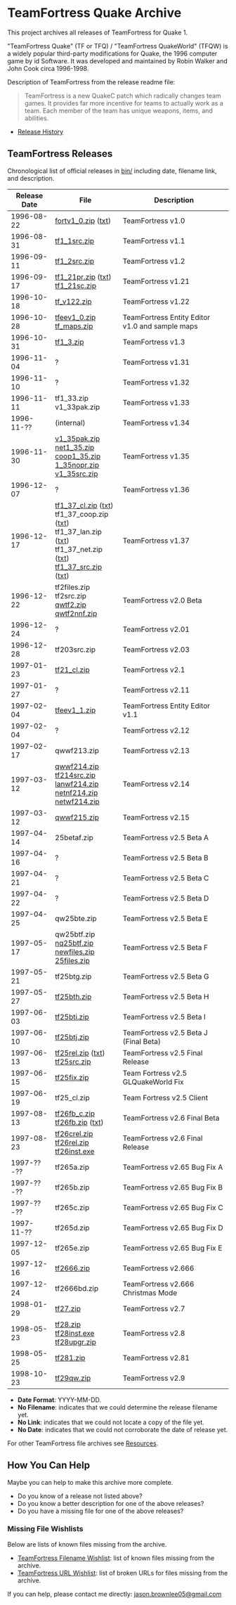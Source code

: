 # TeamFortress Quake Archive

This project archives all releases of TeamFortress for Quake 1.

"TeamFortress Quake" (TF or TFQ) / "TeamFortress QuakeWorld" (TFQW) is a widely popular third-party modifications for Quake, the 1996 computer game by id Software. It was developed and maintained by Robin Walker and John Cook circa 1996-1998.

Description of TeamFortress from the release readme file:

> TeamFortress is a new QuakeC patch which radically changes team games. It provides far more incentive for teams to actually work as a team. Each member of the team has unique weapons, items, and abilities.

* [Release History](research/release_history.md)

## TeamFortress Releases

Chronological list of official releases in [bin/](bin/) including date, filename link, and description.

Release Date | File | Description
--- | --- | ---
1996-08-22 | [fortv1_0.zip](bin/fortv1_0.zip) ([txt](bin/fortv1_0.txt)) | TeamFortress v1.0
1996-08-31 | [tf1_1src.zip](bin/tf1_1src.zip) | TeamFortress v1.1
1996-09-11 | [tf1_2src.zip](bin/tf1_2src.zip) | TeamFortress v1.2
1996-09-17 | [tf1_21pr.zip](bin/tf1_21pr.zip) ([txt](bin/tf1_21pr.txt))<br>[tf1_21sc.zip](bin/tf1_21sc.zip) | TeamFortress v1.21
1996-10-18 | [tf_v122.zip](bin/tf_v122.zip) | TeamFortress v1.22
1996-10-28 | [tfeev1_0.zip](bin/tfeev1_0.zip)<br>[tf_maps.zip](bin/tf_maps.zip) | TeamFortress Entity Editor v1.0 and sample maps
1996-10-31 | [tf1_3.zip](bin/tf1_3.zip) | TeamFortress v1.3
1996-11-04 | ? | TeamFortress v1.31
1996-11-10 | ? | TeamFortress v1.32
1996-11-11 | tf1_33.zip<br>v1_33pak.zip | TeamFortress v1.33
1996-11-?? | (internal) | TeamFortress v1.34
1996-11-30 | [v1_35pak.zip](bin/v1_35pak.zip)<br>[net1_35.zip](bin/net1_35.zip)<br>[coop1_35.zip](bin/coop1_35.zip)<br>[1_35nopr.zip](bin/1_35nopr.zip)<br>[v1_35src.zip](bin/v1_35src.zip) | TeamFortress v1.35
1996-12-07 | ? | TeamFortress v1.36
1996-12-17 | [tf1_37_cl.zip](bin/tf137cl.zip) ([txt](bin/tf1_37_cl.txt))<br>tf1_37_coop.zip ([txt](bin/tf1_37_coop.txt))<br>tf1_37_lan.zip ([txt](bin/tf1_37_lan.txt)) <br>tf1_37_net.zip ([txt](bin/tf1_37_net.txt))<br>[tf1_37_src.zip](bin/tf137src.zip) ([txt](bin/tf1_37_src.txt)) | TeamFortress v1.37
1996-12-22 | tf2files.zip<br>tf2src.zip<br>[qwtf2.zip](bin/qwtf2.zip)<br>[qwtf2nnf.zip](bin/qwtf2nnf.zip) | TeamFortress v2.0 Beta
1996-12-24 | ? | TeamFortress v2.01
1996-12-28 | tf203src.zip | TeamFortress v2.03
1997-01-23 | [tf21_cl.zip](bin/tf21_cl.zip) | TeamFortress v2.1
1997-01-27 | ? | TeamFortress v2.11
1997-02-04 | [tfeev1_1.zip](bin/tfeev1_1.zip) | TeamFortress Entity Editor v1.1
1997-02-04 | ? | TeamFortress v2.12
1997-02-17 | qwwf213.zip | TeamFortress v2.13
1997-03-12 | [qwwf214.zip](bin/qwwf214.zip)<br>[tf214src.zip](bin/tf214src.zip)<br>[lanwf214.zip](bin/lanwf214.zip)<br>[netnf214.zip](bin/netnf214.zip)<br>[netwf214.zip](bin/netwf214.zip) | TeamFortress v2.14
1997-03-12 | [qwwf215.zip](bin/qwwf215.zip) | TeamFortress v2.15
1997-04-14 | 25betaf.zip | TeamFortress v2.5 Beta A
1997-04-16 | ? | TeamFortress v2.5 Beta B
1997-04-21 | ? | TeamFortress v2.5 Beta C
1997-04-22 | ? | TeamFortress v2.5 Beta D
1997-04-25 | qw25bte.zip | TeamFortress v2.5 Beta E
1997-05-17 | qw25btf.zip<br>[nq25btf.zip](bin/nq25btf.zip)<br>[newfiles.zip](bin/newfiles.zip)<br>[25files.zip](bin/25files.zip) | TeamFortress v2.5 Beta F
1997-05-21 | tf25btg.zip | TeamFortress v2.5 Beta G
1997-05-27 | [tf25bth.zip](bin/tf25bth.zip) | TeamFortress v2.5 Beta H
1997-06-03 | [tf25bti.zip](bin/tf25bti.zip) | TeamFortress v2.5 Beta I
1997-06-10 | [tf25btj.zip](bin/tf25btj.zip) | TeamFortress v2.5 Beta J (Final Beta)
1997-06-13 | [tf25rel.zip](bin/tf25rel.zip) ([txt](bin/tf25rel.txt))<br>[tf25src.zip](bin/tf25src.zip) | TeamFortress v2.5 Final Release
1997-06-15 | [tf25fix.zip](bin/tf25fix.zip) | Team Fortress v2.5 GLQuakeWorld Fix
1997-06-19 | tf25_cl.zip | Team Fortress v2.5 Client
1997-08-13 | [tf26fb_c.zip](bin/tf26fb_c.zip)<br>[tf26fb.zip](bin/tf26fb.zip) ([txt](bin/tf26fb.txt)) | TeamFortress v2.6 Final Beta
1997-08-23 | [tf26crel.zip](bin/tf26crel.zip)<br>[tf26rel.zip](bin/tf26rel.zip)<br>[tf26inst.exe](bin/tf26inst.exe) | TeamFortress v2.6 Final Release
1997-??-?? | tf265a.zip | TeamFortress v2.65 Bug Fix A
1997-??-?? | tf265b.zip | TeamFortress v2.65 Bug Fix B
1997-??-?? | tf265c.zip | TeamFortress v2.65 Bug Fix C
1997-11-?? | tf265d.zip | TeamFortress v2.65 Bug Fix D
1997-12-05 | tf265e.zip | TeamFortress v2.65 Bug Fix E
1997-12-16 | [tf2666.zip](bin/tf2666.zip) | TeamFortress v2.666
1997-12-24 | tf2666bd.zip | TeamFortress v2.666 Christmas Mode
1998-01-29 | [tf27.zip](bin/tf27.zip) | TeamFortress v2.7
1998-05-23 | [tf28.zip](bin/tf28.zip)<br>[tf28inst.exe](bin/tf28inst.exe)<br>[tf28upgr.zip](bin/tf28upgr.zip) | TeamFortress v2.8
1998-05-25 | [tf281.zip](bin/tf281.zip) | TeamFortress v2.81
1998-10-23 | [tf29qw.zip](bin/tf29qw.zip) | TeamFortress v2.9

* **Date Format**: YYYY-MM-DD.
* **No Filename**: indicates that we could determine the release filename yet.
* **No Link**: indicates that we could not locate a copy of the file yet.
* **No Date**: indicates that we could not corroborate the date of release yet.

For other TeamFortress file archives see [Resources](research/resources.md).

## How You Can Help

Maybe you can help to make this archive more complete.

* Do you know of a release not listed above?
* Do you know a better description for one of the above releases?
* Do you have a missing file for one of the above releases?

### Missing File Wishlists

Below are lists of known files missing from the archive.

* [TeamFortress Filename Wishlist](research/wishlist.txt): list of known files missing from the archive.
* [TeamFortress URL Wishlist](research/wishlist_urls.txt): list of broken URLs for files missing from the archive.

If you can help, please contact me directly: jason.brownlee05@gmail.com

